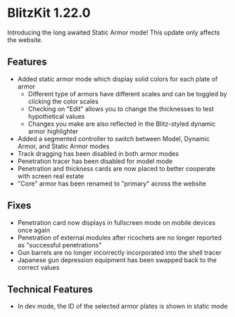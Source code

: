 # BlitzKit 1.22.0

Introducing the long awaited Static Armor mode! This update only affects the website.

## Features

- Added static armor mode which display solid colors for each plate of armor
  - Different type of armors have different scales and can be toggled by clicking the color scales
  - Checking on "Edit" allows you to change the thicknesses to test hypothetical values
  - Changes you make are also reflected in the Blitz-styled dynamic armor highlighter
- Added a segmented controller to switch between Model, Dynamic Armor, and Static Armor modes
- Track dragging has been disabled in both armor modes
- Penetration tracer has been disabled for model mode
- Penetration and thickness cards are now placed to better cooperate with screen real estate
- "Core" armor has been renamed to "primary" across the website

## Fixes

- Penetration card now displays in fullscreen mode on mobile devices once again
- Penetration of external modules after ricochets are no longer reported as "successful penetrations"
- Gun barrels are no longer incorrectly incorporated into the shell tracer
- Japanese gun depression equipment has been swapped back to the correct values

## Technical Features

- In dev mode, the ID of the selected armor plates is shown in static mode
